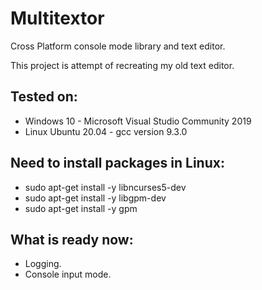# Multitextor
Cross Platform console mode library and text editor.

This project is attempt of recreating my old text editor.

## Tested on:
 - Windows 10 - Microsoft Visual Studio Community 2019
 - Linux Ubuntu 20.04 - gcc version 9.3.0

## Need to install packages in Linux:
 - sudo apt-get install -y libncurses5-dev
 - sudo apt-get install -y libgpm-dev
 - sudo apt-get install -y gpm
 
## What is ready now:
 - Logging.
 - Console input mode.